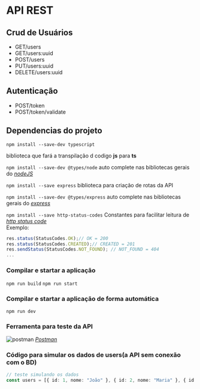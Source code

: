 # API REST

## Crud de Usuários
 - GET/users
 - GET/users:uuid
 - POST/users
 - PUT/users:uuid
 - DELETE/users:uuid

## Autenticação
 - POST/token 
 - POST/token/validate 

## Dependencias do projeto  

`npm install --save-dev typescript`

biblioteca que fará a transpilação d codigo <b>js</b> para <b>ts</b>

`npm install --save-dev @types/node`
auto complete nas bibliotecas gerais do [*nodeJS*](https://g.co/kgs/H4bmuw)

`npm install --save express`
biblioteca para criação de rotas da API

`npm install --save-dev @types/express`
auto complete nas bibliotecas gerais do [*express*](https://g.co/kgs/XAWazj)

`npm install --save http-status-codes`
Constantes para facilitar leitura de [*http status code*](https://restfulapi.net/http-status-codes/)
<br>Exemplo:

~~~TypeScript
res.status(StatusCodes.OK);// OK = 200
res.status(StatusCodes.CREATED);// CREATED = 201
res.sendStatus(StatusCodes.NOT_FOUND); // NOT_FOUND = 404
...
~~~

### Compilar e startar a aplicação

`npm run build`
`npm run start`

### Compilar e startar a aplicação de forma automática

`npm run dev`

### Ferramenta para teste da API

![postman](https://www.vectorlogo.zone/logos/getpostman/getpostman-icon.svg)
[*Postman*](https://www.postman.com/)

### Código para simular os dados de **users**(a API sem conexão com o BD)
~~~TypeScript
// teste simulando os dados
const users = [{ id: 1, nome: "João" }, { id: 2, nome: "Maria" }, { id: 3, nome: "José" }];
~~~
